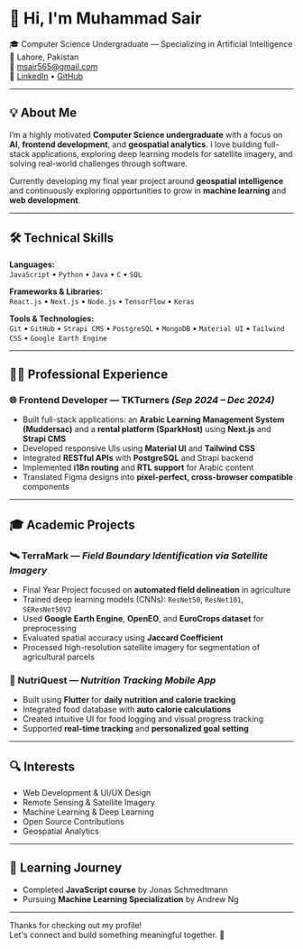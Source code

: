 # 👋 Hi, I'm Muhammad Sair

🎓 Computer Science Undergraduate — Specializing in Artificial Intelligence  
📍 Lahore, Pakistan  
📧 [msair565@gmail.com](mailto:msair565@gmail.com)  
🔗 [LinkedIn](https://www.linkedin.com/in/muhammadsair) • [GitHub](https://github.com/MuhammadSair)

---

## 💡 About Me

I’m a highly motivated **Computer Science undergraduate** with a focus on **AI**, **frontend development**, and **geospatial analytics**. I love building full-stack applications, exploring deep learning models for satellite imagery, and solving real-world challenges through software.

Currently developing my final year project around **geospatial intelligence** and continuously exploring opportunities to grow in **machine learning** and **web development**.

---

## 🛠️ Technical Skills

**Languages:**  
`JavaScript` • `Python` • `Java` • `C` • `SQL`

**Frameworks & Libraries:**  
`React.js` • `Next.js` • `Node.js` • `TensorFlow` • `Keras`

**Tools & Technologies:**  
`Git` • `GitHub` • `Strapi CMS` • `PostgreSQL` • `MongoDB` • `Material UI` • `Tailwind CSS` • `Google Earth Engine`

---

## 👨‍💻 Professional Experience

### 🌐 Frontend Developer — TKTurners _(Sep 2024 – Dec 2024)_
- Built full-stack applications: an **Arabic Learning Management System (Muddersac)** and a **rental platform (SparkHost)** using **Next.js** and **Strapi CMS**
- Developed responsive UIs using **Material UI** and **Tailwind CSS**
- Integrated **RESTful APIs** with **PostgreSQL** and Strapi backend
- Implemented **i18n routing** and **RTL support** for Arabic content
- Translated Figma designs into **pixel-perfect, cross-browser compatible** components

---

## 🎓 Academic Projects

### 🛰️ TerraMark — *Field Boundary Identification via Satellite Imagery*
- Final Year Project focused on **automated field delineation** in agriculture
- Trained deep learning models (CNNs): `ResNet50`, `ResNet101`, `SEResNet50V2`
- Used **Google Earth Engine**, **OpenEO**, and **EuroCrops dataset** for preprocessing
- Evaluated spatial accuracy using **Jaccard Coefficient**
- Processed high-resolution satellite imagery for segmentation of agricultural parcels

### 📱 NutriQuest — *Nutrition Tracking Mobile App*
- Built using **Flutter** for **daily nutrition and calorie tracking**
- Integrated food database with **auto calorie calculations**
- Created intuitive UI for food logging and visual progress tracking
- Supported **real-time tracking** and **personalized goal setting**

---

## 🔍 Interests

- Web Development & UI/UX Design  
- Remote Sensing & Satellite Imagery  
- Machine Learning & Deep Learning  
- Open Source Contributions  
- Geospatial Analytics

---

## 🧠 Learning Journey

- Completed **JavaScript course** by Jonas Schmedtmann  
- Pursuing **Machine Learning Specialization** by Andrew Ng

---

Thanks for checking out my profile!  
Let's connect and build something meaningful together. 🚀

